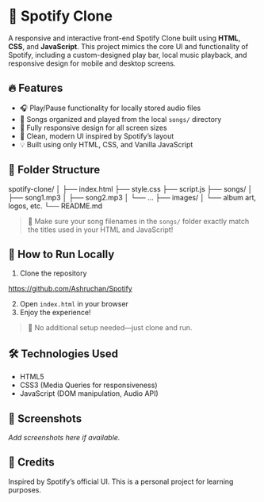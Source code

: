 # 🎵 Spotify Clone

A responsive and interactive front-end Spotify Clone built using **HTML**, **CSS**, and **JavaScript**. This project mimics the core UI and functionality of Spotify, including a custom-designed play bar, local music playback, and responsive design for mobile and desktop screens.

## 🔥 Features

- 🎧 Play/Pause functionality for locally stored audio files
- 📁 Songs organized and played from the local `songs/` directory
- 📱 Fully responsive design for all screen sizes
- 🎨 Clean, modern UI inspired by Spotify’s layout
- 💡 Built using only HTML, CSS, and Vanilla JavaScript

## 📂 Folder Structure

spotify-clone/
│
├── index.html
├── style.css
├── script.js
├── songs/
│ ├── song1.mp3
│ ├── song2.mp3
│ └── ...
├── images/
│ └── album art, logos, etc.
└── README.md


> 🔔 Make sure your song filenames in the `songs/` folder exactly match the titles used in your HTML and JavaScript!

## 🚀 How to Run Locally

1. Clone the repository  

https://github.com/Ashruchan/Spotify

2. Open `index.html` in your browser
3. Enjoy the experience!

> 📝 No additional setup needed—just clone and run.

## 🛠️ Technologies Used

- HTML5
- CSS3 (Media Queries for responsiveness)
- JavaScript (DOM manipulation, Audio API)

## 📸 Screenshots

_Add screenshots here if available._

## 🙌 Credits

Inspired by Spotify’s official UI. This is a personal project for learning purposes.
